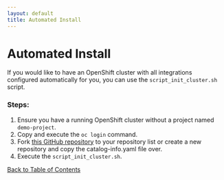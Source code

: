 ```yaml
---
layout: default
title: Automated Install
---
```


# Automated Install

If you would like to have an OpenShift cluster with all integrations configured automatically for you, you can use the `script_init_cluster.sh` script.

### Steps:
1. Ensure you have a running OpenShift cluster without a project named `demo-project`.
2. Copy and execute the `oc login` command.
3. Fork [this GitHub repository](https://github.com/maarten-vandeperre/dev-hub-test-demo) to your repository list or create a new repository and copy the catalog-info.yaml file over.
4. Execute the `script_init_cluster.sh`.

[Back to Table of Contents](index.md)
